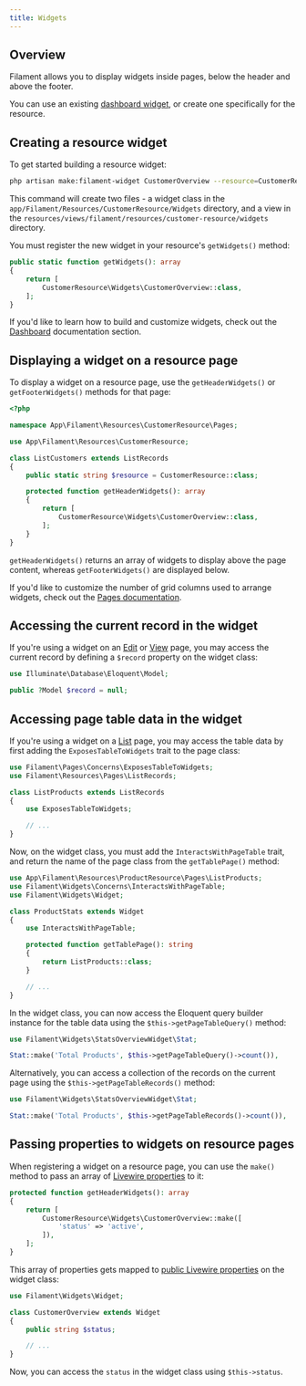 ```yaml
---
title: Widgets
---
```


## Overview

Filament allows you to display widgets inside pages, below the header and above the footer.

You can use an existing [dashboard widget](../dashboard), or create one specifically for the resource.

## Creating a resource widget

To get started building a resource widget:

```bash
php artisan make:filament-widget CustomerOverview --resource=CustomerResource
```

This command will create two files - a widget class in the `app/Filament/Resources/CustomerResource/Widgets` directory, and a view in the `resources/views/filament/resources/customer-resource/widgets` directory.

You must register the new widget in your resource's `getWidgets()` method:

```php
public static function getWidgets(): array
{
    return [
        CustomerResource\Widgets\CustomerOverview::class,
    ];
}
```

If you'd like to learn how to build and customize widgets, check out the [Dashboard](../dashboard) documentation section.

## Displaying a widget on a resource page

To display a widget on a resource page, use the `getHeaderWidgets()` or `getFooterWidgets()` methods for that page:

```php
<?php

namespace App\Filament\Resources\CustomerResource\Pages;

use App\Filament\Resources\CustomerResource;

class ListCustomers extends ListRecords
{
    public static string $resource = CustomerResource::class;

    protected function getHeaderWidgets(): array
    {
        return [
            CustomerResource\Widgets\CustomerOverview::class,
        ];
    }
}
```

`getHeaderWidgets()` returns an array of widgets to display above the page content, whereas `getFooterWidgets()` are displayed below.

If you'd like to customize the number of grid columns used to arrange widgets, check out the [Pages documentation](../pages#customizing-the-widgets-grid).

## Accessing the current record in the widget

If you're using a widget on an [Edit](editing-records) or [View](viewing-records) page, you may access the current record by defining a `$record` property on the widget class:

```php
use Illuminate\Database\Eloquent\Model;

public ?Model $record = null;
```

## Accessing page table data in the widget

If you're using a widget on a [List](listing-records) page, you may access the table data by first adding the `ExposesTableToWidgets` trait to the page class:

```php
use Filament\Pages\Concerns\ExposesTableToWidgets;
use Filament\Resources\Pages\ListRecords;

class ListProducts extends ListRecords
{
    use ExposesTableToWidgets;

    // ...
}
```

Now, on the widget class, you must add the `InteractsWithPageTable` trait, and return the name of the page class from the `getTablePage()` method:

```php
use App\Filament\Resources\ProductResource\Pages\ListProducts;
use Filament\Widgets\Concerns\InteractsWithPageTable;
use Filament\Widgets\Widget;

class ProductStats extends Widget
{
    use InteractsWithPageTable;

    protected function getTablePage(): string
    {
        return ListProducts::class;
    }

    // ...
}
```

In the widget class, you can now access the Eloquent query builder instance for the table data using the `$this->getPageTableQuery()` method:

```php
use Filament\Widgets\StatsOverviewWidget\Stat;

Stat::make('Total Products', $this->getPageTableQuery()->count()),
```

Alternatively, you can access a collection of the records on the current page using the `$this->getPageTableRecords()` method:

```php
use Filament\Widgets\StatsOverviewWidget\Stat;

Stat::make('Total Products', $this->getPageTableRecords()->count()),
```

## Passing properties to widgets on resource pages

When registering a widget on a resource page, you can use the `make()` method to pass an array of [Livewire properties](https://livewire.laravel.com/docs/properties) to it:

```php
protected function getHeaderWidgets(): array
{
    return [
        CustomerResource\Widgets\CustomerOverview::make([
            'status' => 'active',
        ]),
    ];
}
```

This array of properties gets mapped to [public Livewire properties](https://livewire.laravel.com/docs/properties) on the widget class:

```php
use Filament\Widgets\Widget;

class CustomerOverview extends Widget
{
    public string $status;

    // ...
}
```

Now, you can access the `status` in the widget class using `$this->status`.
